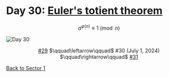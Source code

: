 # Day 30: [Euler's totient theorem](https://en.wikipedia.org/wiki/Euler%27s_theorem)

$$a^{\varphi(n)}\equiv1\pmod n$$

<picture><img alt="Day 30" src="0030.png"></picture>

<center><a href="0029.html">#29</a> $\qquad\leftarrow\qquad$ #30 (July 1, 2024) $\qquad\rightarrow\qquad$ <a href="0031.html">#31</a></center>

[Back to Sector 1](../0-63.md)